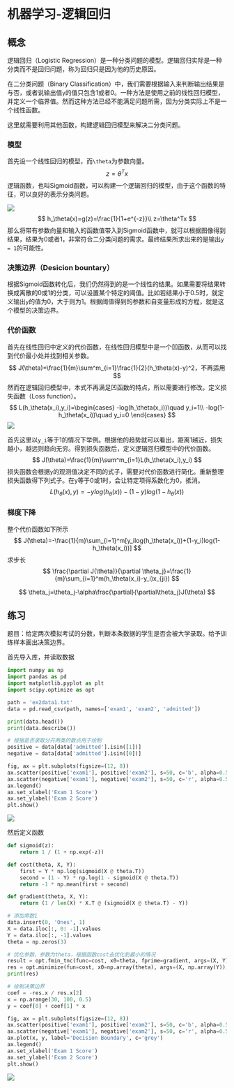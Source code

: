 # 机器学习-逻辑回归

## 概念

逻辑回归（Logistic Regression）是一种分类问题的模型。逻辑回归实际是一种分类而不是回归问题，称为回归只是因为他的历史原因。

在二分类问题（Binary Classification）中，我们需要根据输入来判断输出结果是与否，或者说输出值`y`的值只包含1或者0。一种方法是使用之前的线性回归模型，并定义一个临界值。然而这种方法已经不能满足问题所需，因为分类实际上不是一个线性函数。

这里就需要利用其他函数，构建逻辑回归模型来解决二分类问题。

### 模型

首先设一个线性回归的模型，而`\theta`为参数向量。
$$
z=\theta^Tx
$$
逻辑函数，也叫Sigmoid函数，可以构建一个逻辑回归的模型，由于这个函数的特征，可以良好的表示分类问题。

![](../img/29.png)
$$
h_\theta(x)=g(z)=\frac{1}{1+e^{-z}}\\
z=\theta^Tx
$$
那么将带有参数向量和输入的函数值带入到Sigmoid函数中，就可以根据图像得到结果，结果为0或者1，非常符合二分类问题的需求。最终结果所求出来的是输出`y = 1`的可能性。

### 决策边界（Desicion bountary）



根据Sigmoid函数转化后，我们仍然得到的是一个线性的结果。如果需要将结果转换成离散的0或1的分类，可以设置某个特定的阈值。比如若结果小于0.5时，就定义输出`y`的值为0，大于则为1。根据阈值得到的参数和自变量形成的方程，就是这个模型的决策边界。

### 代价函数

首先在线性回归中定义的代价函数，在线性回归模型中是一个凹函数，从而可以找到代价最小处并找到相关参数。
$$
J(\theta)=\frac{1}{m}\sum^m_{i=1}\frac{1}{2}(h_\theta(x)-y)^2，不再适用
$$
然而在逻辑回归模型中，本式不再满足凹函数的特点，所以需要进行修改。定义损失函数（Loss function）。
$$
L(h_\theta(x_i),y_i)=\begin{cases}
-log(h_\theta(x_i))\quad y_i=1\\
-log(1-h_\theta(x_i))\quad y_i=0
\end{cases}
$$
![](../img/30.png)

首先这里以`y_i`等于1的情况下举例。根据他的趋势就可以看出，距离1越近，损失越小，越远则趋向无穷。得到损失函数后，定义逻辑回归模型中的代价函数。
$$
J(\theta)=\frac{1}{m}\sum^m_{i=1}L(h_\theta(x_i),y_i)
$$
损失函数会根据`y`的观测值决定不同的式子，需要对代价函数进行简化。重新整理损失函数得下列式子。在y等于0或1时，会让特定项得系数化为0，抵消。
$$
L(h_\theta(x),y)=-ylog(h_\theta(x))-(1-y)log(1-h_\theta(x))
$$


### 梯度下降

整个代价函数如下所示
$$
J(\theta)=-\frac{1}{m}\sum_{i=1}^m[y_ilog(h_\theta(x_i))+(1-y_i)log(1-h_\theta(x_i))]
$$
求步长
$$
\frac{\partial J(\theta)}{\partial \theta_j}=\frac{1}{m}\sum_{i=1}^m(h_\theta(x_i)-y_i)x_{ji})
$$

$$
\theta_j=\theta_j-\alpha\frac{\partial}{\partial\theta_j}J(\theta)
$$

## 练习

题目：给定两次模拟考试的分数，判断本条数据的学生是否会被大学录取。给予训练样本画出决策边界。

首先导入库，并读取数据

```python
import numpy as np
import pandas as pd
import matplotlib.pyplot as plt
import scipy.optimize as opt

path = 'ex2data1.txt'
data = pd.read_csv(path, names=['exam1', 'exam2', 'admitted'])

print(data.head())
print(data.describe())

# 根据是否录取分开两类的散点用于绘制
positive = data[data['admitted'].isin([1])]
negative = data[data['admitted'].isin([0])]

fig, ax = plt.subplots(figsize=(12, 8))
ax.scatter(positive['exam1'], positive['exam2'], s=50, c='b', alpha=0.5, label='Admitted')
ax.scatter(negative['exam1'], negative['exam2'], s=50, c='r', alpha=0.5, label='Not Admitted')
ax.legend()
ax.set_xlabel('Exam 1 Score')
ax.set_ylabel('Exam 2 Score')
plt.show()
```

![](../img/31.png)

然后定义函数

```python
def sigmoid(z):
    return 1 / (1 + np.exp(-z))

def cost(theta, X, Y):
    first = Y * np.log(sigmoid(X @ theta.T))
    second = (1 - Y) * np.log(1 - sigmoid(X @ theta.T))
    return -1 * np.mean(first + second)

def gradient(theta, X, Y):
    return (1 / len(X) * X.T @ (sigmoid(X @ theta.T) - Y))
```

```python
# 添加常数1
data.insert(0, 'Ones', 1)
X = data.iloc[:, 0: -1].values
Y = data.iloc[:, -1].values
theta = np.zeros(3)

# 优化参数，参数为theta，根据函数cost去优化到最小的情况
result = opt.fmin_tnc(func=cost, x0=theta, fprime=gradient, args=(X, Y))
res = opt.minimize(fun=cost, x0=np.array(theta), args=(X, np.array(Y)), method='Newton-CG', jac=gradient)
print(res)

# 绘制决策边界
coef = -res.x / res.x[2]
x = np.arange(30, 100, 0.5)
y = coef[0] + coef[1] * x

fig, ax = plt.subplots(figsize=(12, 8))
ax.scatter(positive['exam1'], positive['exam2'], s=50, c='b', alpha=0.5, label='Admitted')
ax.scatter(negative['exam1'], negative['exam2'], s=50, c='r', alpha=0.5, label='Not Admitted')
ax.plot(x, y, label='Decision Boundary', c='grey')
ax.legend()
ax.set_xlabel('Exam 1 Score')
ax.set_ylabel('Exam 2 Score')
plt.show()
```

![](../img/32.png)
